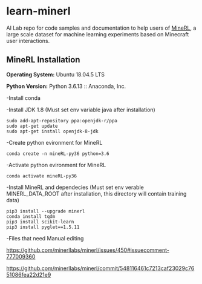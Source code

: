 # learn-minerl
AI Lab repo for code samples and documentation to help users of [MineRL](https://minerl.io), a large scale dataset for machine learning experiments based on Minecraft user interactions.

## MineRL Installation

**Operating System:** Ubuntu 18.04.5 LTS

**Python Version:**   Python 3.6.13 :: Anaconda, Inc.

-Install conda

-Install JDK 1.8 (Must set env variable java after installation)
```
sudo add-apt-repository ppa:openjdk-r/ppa
sudo apt-get update
sudo apt-get install openjdk-8-jdk
```

-Create python evironment for MineRL
```
conda create -n mineRL-py36 python=3.6
```

-Activate python evironment for MineRL
```
conda activate mineRL-py36
```

-Install MineRL and dependecies
    (Must set env verable MINERL_DATA_ROOT after installation, this directory will contain training data)
```
pip3 install --upgrade minerl
conda install tqdm
pip3 install scikit-learn
pip3 install pyglet==1.5.11
```

-Files that need Manual editing

https://github.com/minerllabs/minerl/issues/450#issuecomment-777009360

https://github.com/minerllabs/minerl/commit/548116461c7213caf23029c7651086fea22d21e9